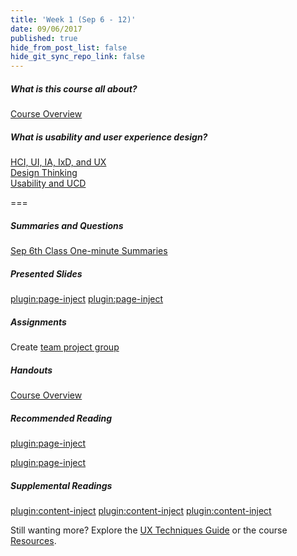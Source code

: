 ```yaml
---
title: 'Week 1 (Sep 6 - 12)'
date: 09/06/2017
published: true
hide_from_post_list: false
hide_git_sync_repo_link: false
---
```


##### What is this course all about?
[Course Overview](https://swipe.to/9967fp)

##### What is usability and user experience design?
[HCI, UI, IA, IxD, and UX](https://www.swipe.to/9967fp?p=2rXR1F3mH)  
[Design Thinking](https://www.swipe.to/9967fp?p=bhT4QfB2J)  
[Usability and UCD](https://www.swipe.to/9967fp?p=1Mb9rDTJS)  

===

##### Summaries and Questions  
[Sep 6th Class One-minute Summaries](https://canvas.sfu.ca/courses/36662/assignments/267528)

##### Presented Slides  

[plugin:page-inject](/all-slides/unit-01-1)
[plugin:page-inject](/all-slides/unit-01-2)

##### Assignments
Create [team project group](https://canvas.sfu.ca/courses/36662/users)

##### Handouts
[Course Overview](https://canvas.sfu.ca/courses/36662/files/folder/Handouts/Course%20Overview)  

##### Recommended Reading  
[plugin:page-inject](/all-readings/unit-01)

[plugin:page-inject](/h5p-content/usability)

##### Supplemental Readings  
[plugin:content-inject](/topics-guide/what-is-usability-and-user-experience-design/problem-statements)
[plugin:content-inject](/topics-guide/what-is-usability-and-user-experience-design/usability)
[plugin:content-inject](/topics-guide/what-is-usability-and-user-experience-design/user-experience-design)  

Still wanting more? Explore the [UX Techniques Guide](../../topics-guide) or the course [Resources](../../resources).
